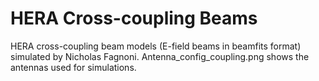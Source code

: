 # HERA Cross-coupling Beams
HERA cross-coupling beam models (E-field beams in beamfits format) simulated by Nicholas Fagnoni.
Antenna_config_coupling.png shows the antennas used for simulations.
